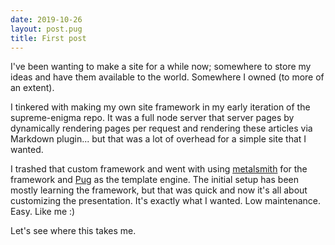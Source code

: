 ```yaml
---
date: 2019-10-26
layout: post.pug
title: First post
---
```


I've been wanting to make a site for a while now; somewhere to store my ideas and have them available to the world. Somewhere I owned (to more of an extent).

I tinkered with making my own site framework in my early iteration of the supreme-enigma repo. It was a full node server that server pages by dynamically rendering pages per request and rendering these articles via Markdown plugin... but that was a lot of overhead for a simple site that I wanted.

I trashed that custom framework and went with using [metalsmith](https://metalsmith.io) for the framework and [Pug](https://pugjs.org) as the template engine. The initial setup has been mostly learning the framework, but that was quick and now it's all about customizing the presentation. It's exactly what I wanted. Low maintenance. Easy. Like me :)

Let's see where this takes me.
